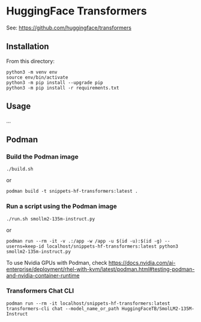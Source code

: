 # HuggingFace Transformers

See: https://github.com/huggingface/transformers


## Installation

From this directory:

```
python3 -m venv env
source env/bin/activate
python3 -m pip install --upgrade pip
python3 -m pip install -r requirements.txt
```

## Usage

...

## Podman

### Build the Podman image

```
./build.sh
```

or

```
podman build -t snippets-hf-transformers:latest .
```

### Run a script using the Podman image

```
./run.sh smollm2-135m-instruct.py
```

or 

```
podman run --rm -it -v .:/app -w /app -u $(id -u):$(id -g) --userns=keep-id localhost/snippets-hf-transformers:latest python3 smollm2-135m-instruct.py
```

To use Nvidia GPUs with Podman, check https://docs.nvidia.com/ai-enterprise/deployment/rhel-with-kvm/latest/podman.html#testing-podman-and-nvidia-container-runtime

### Transformers Chat CLI

```
podman run --rm -it localhost/snippets-hf-transformers:latest transformers-cli chat --model_name_or_path HuggingFaceTB/SmolLM2-135M-Instruct
```
